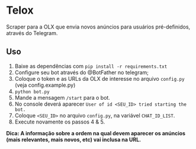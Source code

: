 # Telox

Scraper para a OLX que envia novos anúncios para usuários pré-definidos, através do Telegram.


Uso
---
1. Baixe as dependências com `pip install -r requirements.txt`
2. Configure seu bot através do @BotFather no telegram;
3. Coloque o token e as URLs da OLX de interesse no arquivo `config.py` (veja config.example.py)
4. `python bot.py`
5. Mande a mensagem `/start` para o bot. 
6. No console deverá aparecer `User of id <SEU_ID> tried starting the bot.`
7. Coloque `<SEU_ID>` no arquivo `config.py`, na variável `CHAT_ID_LIST`.
8. Execute novamente os passos 4 & 5.


**Dica: A informação sobre a ordem na qual devem aparecer os anúncios (mais relevantes, mais novos, etc) vai inclusa na URL.**
